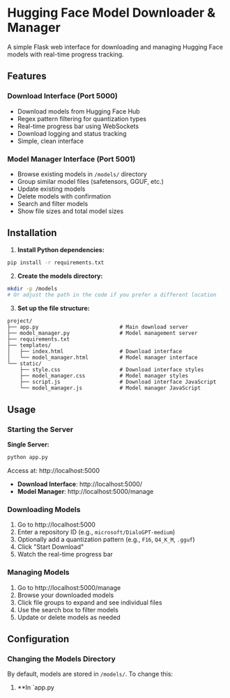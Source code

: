 # Hugging Face Model Downloader & Manager

A simple Flask web interface for downloading and managing Hugging Face models with real-time progress tracking.

## Features

### Download Interface (Port 5000)
- Download models from Hugging Face Hub
- Regex pattern filtering for quantization types
- Real-time progress bar using WebSockets
- Download logging and status tracking
- Simple, clean interface

### Model Manager Interface (Port 5001)
- Browse existing models in `/models/` directory
- Group similar model files (safetensors, GGUF, etc.)
- Update existing models
- Delete models with confirmation
- Search and filter models
- Show file sizes and total model sizes

## Installation

1. **Install Python dependencies:**
```bash
pip install -r requirements.txt
```

2. **Create the models directory:**
```bash
mkdir -p /models
# Or adjust the path in the code if you prefer a different location
```

3. **Set up the file structure:**
```
project/
├── app.py                          # Main download server
├── model_manager.py                # Model management server
├── requirements.txt
├── templates/
│   ├── index.html                  # Download interface
│   └── model_manager.html          # Model manager interface
└── static/
    ├── style.css                   # Download interface styles
    ├── model_manager.css           # Model manager styles
    ├── script.js                   # Download interface JavaScript
    └── model_manager.js            # Model manager JavaScript
```

## Usage

### Starting the Server

**Single Server:**
```bash
python app.py
```
Access at: http://localhost:5000

- **Download Interface**: http://localhost:5000/
- **Model Manager**: http://localhost:5000/manage

### Downloading Models

1. Go to http://localhost:5000
2. Enter a repository ID (e.g., `microsoft/DialoGPT-medium`)
3. Optionally add a quantization pattern (e.g., `F16`, `Q4_K_M`, `.gguf`)
4. Click "Start Download"
5. Watch the real-time progress bar

### Managing Models

1. Go to http://localhost:5000/manage
2. Browse your downloaded models
3. Click file groups to expand and see individual files
4. Use the search box to filter models
5. Update or delete models as needed

## Configuration

### Changing the Models Directory

By default, models are stored in `/models/`. To change this:

1. **In `app.py

